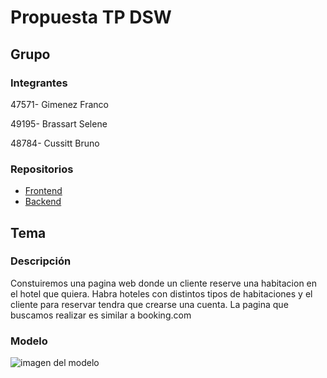 # Propuesta TP DSW

## Grupo
### Integrantes
47571- Gimenez Franco

49195- Brassart Selene

48784- Cussitt Bruno

### Repositorios
* [Frontend](https://github.com/frankitook/tp-GimenezFranco-2024/tree/main/frontend)
* [Backend](https://github.com/frankitook/tp-GimenezFranco-2024/tree/main/backend)


## Tema
### Descripción
Constuiremos una pagina web donde un cliente reserve una habitacion en el hotel que quiera. Habra hoteles con distintos tipos de habitaciones y el cliente para reservar tendra que crearse una cuenta. La pagina que buscamos realizar es similar a booking.com

### Modelo
![imagen del modelo]()
